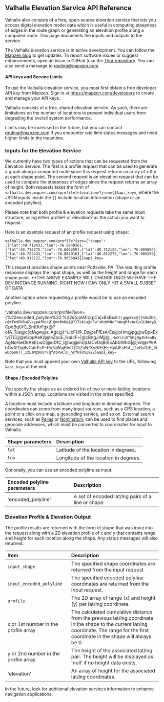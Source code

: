 
## Valhalla Elevation Service API Reference

Valhalla also consists of a free, open-source elevation service that lets you access digital elevation model data which is useful in computing steepness of edges in the route graph or generating an elevation profile along a computed route.  This page documents the inputs and outputs to the service.

The Valhalla elevation service is in active development. You can follow the [Mapzen blog](https://mapzen.com/blog) to get updates. To report software issues or suggest enhancements, open an issue in GitHub (use the [Thor repository](https://github.com/valhalla/skadi). You can also send a message to routing@mapzen.com.

#### API keys and Service Limits

To use the Valhalla elevation service, you must first obtain a free developer API key from Mapzen. Sign in at https://mapzen.com/developers to create and manage your API keys.

Valhalla consists of a free, shared elevation service. As such, there are limitations on the number of locations to prevent individual users from degrading the overall system performance.

Limits may be increased in the future, but you can contact routing@mapzen.com if you encounter rate limit status messages and need higher limits in the meantime.

### Inputs for the Elevation Service

We currently have two types of actions that can be requested from the Elevation Service.  The first is a profile request that can be used to generate a graph along a computed route since this request returns an array of x & y at each shape point.  The second request is an elevation request that can be used to compute the steepness of edges since the request returns an array of height.  Both requests takes the form of `valhalla.dev.mapzen.com/<profile|elevation>?json={}&api_key=`, where the JSON inputs inside the ``{}`` include location information (shape or an encoded polyline).

Please note that both profile & elevation requests take the same input structure, using either profile? or elevation? as the action you want to request.

Here is an example request of an profile request using shape:

`valhalla.dev.mapzen.com/profile?json={"shape":[{"lat":40.712431,"lon":-76.504916},{"lat":40.712275,"lon":-76.605259},{"lat":40.712122,"lon":-76.805694},{"lat":40.722431,"lon":-76.884916},{"lat":40.812275,"lon":-76.905259},{"lat":40.912122,"lon":-76.965694}]}&api_key= `

This request provides shape points near Pottsville, PA. The resulting profile response displays the input shape, as well as the height and range for each shape point.
**THE ABOVE EXAMPLE WILL CHANGE ONCE WE HAVE THE DEV INSTANCE RUNNING.  RIGHT NOW I CAN ONLY HIT A SMALL SUBSET OF DATA

Another option when requesting a profile would be to use an encoded polyline.

'valhalla.dev.mapzen.com/profile?json={%22encoded_polyline%22:%22s{cplAfiz{pCa]xBxBx`AhC|gApBrz@{[hBsZhB_c@rFodDbRaG\\ypAfDec@l@mrBnHg|@?}TzAia@dFw^xKqWhNe^hWegBfvAcGpG{dAdy@_`CpoBqGfC_SnI{KrFgx@?ofA_Tus@c[qfAgw@s_Agc@}^}JcF{@_Dz@eFfEsArEs@pHm@pg@wDpkEx\\vjT}Djj@eUppAeKzj@eZpuE_IxaIcF~|@cBngJiMjj@_I`HwXlJuO^kKj@gJkAeaBy`AgNoHwDkAeELwD|@uDfC_i@bq@mOjUaCvDqBrEcAbGWbG|@jVd@rPkAbGsAfDqBvCaIrFsP~RoNjWajBlnD{OtZoNfXyBtE{B~HyAtEsFhL_DvDsGrF_I`HwDpGoH|T_IzLaMzKuOrFqfAbPwCl@_h@fN}OnI%22}&api_key= `

Note that you must append your own [Valhalla API key](https://mapzen.com/developers) to the URL, following `&api_key=` at the end.

#### Shape / Encoded Polyline

You specify the shape as an ordered list of two or more lat/lng locations within a JSON array. Locations are visited in the order specified.

A location must include a latitude and longitude in decimal degrees. The coordinates can come from many input sources, such as a GPS location, a point or a click on a map, a geocoding service, and so on. External search services, such as [Pelias](https://github.com/pelias) or [Nominatum](http://wiki.openstreetmap.org/wiki/Nominatim), can be used to find places and geocode addresses, which must be converted to coordinates for input to Valhalla.

| Shape parameters | Description |
| :--------- | :----------- |
| `lat` | Latitude of the location in degrees. |
| `lon` | Longitude of the location in degrees. |

Optionally, you can use an encoded polyline as input.

| Encoded polyline parameters | Description |
| :--------- | :----------- |
| 'encoded_polyline' | A set of encoded lat/lng pairs of a line or shape.|

### Elevation Profile & Elevation Output

The profile results are returned with the form of shape that was input into the request along with a 2D elevation profile of x and y that contains range and height for each location along the shape. Any status messages will also returned.

| Item | Description |
| :---- | :----------- |
| `input_shape` | The specified shape coordinates are returned from the input request. |
| `input_encoded_polyline` | The specified encoded polyline coordinates are returned from the input request. |
| `profile` | The 2D array of range (x) and height (y) per lat/lng coordinate. |
| x or 1st number in the profile array | The calculated cumulative distance from the previous lat/lng coordinate in the shape to the current lat/lng coordinate.  The range for the first coordinate in the shape will always be 0. |
| y or 2nd number in the profile array | The height of the associated lat/lng pair. The height will be displayed as 'null' if no height data exists. |
| 'elevation' | An array of height for the associated lat/lng coordinates. |


In the future, look for additional elevation services information to enhance navigation applications.
